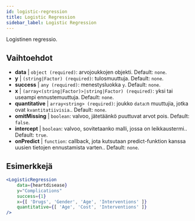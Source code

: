 ```yaml
---
id: logistic-regression
title: Logistic Regression
sidebar_label: Logistic Regression
---
```


Logistinen regressio.

## Vaihtoehdot

* __data__ | `object (required)`: arvojoukkojen objekti. Default: `none`.
* __y__ | `(string|Factor) (required)`: tulosmuuttuja. Default: `none`.
* __success__ | `any (required)`: menestysluokka `y`. Default: `none`.
* __x__ | `(array<(string|Factor)>|string|Factor) (required)`: yksi tai useampi ennustemuuttuja. Default: `none`.
* __quantitative__ | `array<string> (required)`: joukko `data`:n muuttujia, jotka ovat `kvantitatiivisia`.. Default: `none`.
* __omitMissing__ | `boolean`: valvoo, jätetäänkö puuttuvat arvot pois. Default: `false`.
* __intercept__ | `boolean`: valvoo, sovitetaanko malli, jossa on leikkaustermi.. Default: `true`.
* __onPredict__ | `function`: callback, jota kutsutaan predict-funktion kanssa uusien tietojen ennustamista varten.. Default: `none`.


## Esimerkkejä

```jsx live
<LogisticRegression 
    data={heartdisease} 
    y="Complications"
    success={1}
    x={[ 'Drugs', 'Gender', 'Age', 'Interventions' ]}
    quantitative={[ 'Age', 'Cost', 'Interventions' ]}
/>
```

